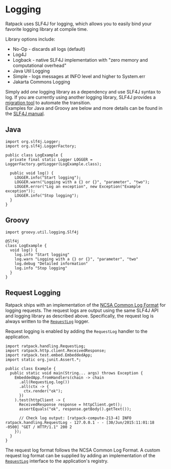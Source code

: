 # Logging

Ratpack uses SLF4J for logging, which allows you to easily bind your favorite logging library at compile time. 

Library options include:

* No-Op - discards all logs (default)
* Log4J
* Logback - native SLF4J implementation with "zero memory and computational overhead"
* Java Util Logging
* Simple - logs messages at INFO level and higher to System.err
* Jakarta Commons Logging

Simply add <em>one</em> logging library as a dependency and use SLF4J syntax to log.
If you are currently using another logging library, SLF4J provides a [migration tool](http://www.slf4j.org/migrator.html) to automate the transition.  
Examples for Java and Groovy are below and more details can be found in the [SLF4J manual](http://www.slf4j.org/manual.html).

## Java

```language-groovy tested
import org.slf4j.Logger;
import org.slf4j.LoggerFactory;

public class LogExample {
  private final static Logger LOGGER = LoggerFactory.getLogger(LogExample.class);
    
  public void log() {
    LOGGER.info("Start logging");
    LOGGER.warn("Logging with a {} or {}", "parameter", "two");
    LOGGER.error("Log an exception", new Exception("Example exception"));
    LOGGER.info("Stop logging");
  }
}
```

## Groovy

```language-groovy tested
import groovy.util.logging.Slf4j

@Slf4j
class LogExample {
  void log() {
    log.info "Start logging"
    log.warn "Logging with a {} or {}", "parameter", "two"
    log.debug "Detailed information"
    log.info "Stop logging"
  }
}
```

## Request Logging

Ratpack ships with an implementation of the [NCSA Common Log Format](http://publib.boulder.ibm.com/tividd/td/ITWSA/ITWSA_info45/en_US/HTML/guide/c-logs.html#common) for logging requests.
The request logs are output using the same SLF4J API and logging library as described above.
Specifically, the request log is always written to the [`RequestLog`](api/ratpack/handling/RequestLog.html) logger.

Request logging is enabled by adding the `RequestLog` handler to the application.


```language-java
import ratpack.handling.RequestLog;
import ratpack.http.client.ReceivedResponse;
import ratpack.test.embed.EmbeddedApp;
import static org.junit.Assert.*;

public class Example {
  public static void main(String... args) throws Exception {
    EmbeddedApp.fromHandlers(chain -> chain
      .all(RequestLog.log())
      .all(ctx -> {
        ctx.render("ok");
      })
    ).test(httpClient -> {
      ReceivedResponse response = httpClient.get();
      assertEquals("ok", response.getBody().getText());

      // Check log output: [ratpack-compute-213-4] INFO ratpack.handling.RequestLog - 127.0.0.1 - - [30/Jun/2015:11:01:18 -0500] "GET / HTTP/1.1" 200 2
    });
  }
}
```

The request log format follows the NCSA Common Log Format.
A custom request log format can be supplied by adding an implementation of the [`RequestLog`](api/ratpack/handling/RequestLog.html) interface to the application's registry.

